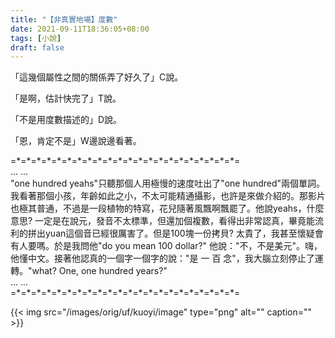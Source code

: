 ```yaml
---
title: "【非真實地場】度數"
date: 2021-09-11T18:36:05+08:00
tags: [小說]
draft: false
---
```


「這幾個屬性之間的關係弄了好久了」C說。

「是啊，估計快完了」T說。

「不是用度數描述的」D說。

「恩，肯定不是」W邊說邊看著。

=\*=\*=\*=\*=\*=\*=\*=\*=\*=\*=\*=\*=\*=\*=\*=\*=\*=\*=\*=\*=\*=\*=  
... ...  
"one hundred yeahs"只聽那個人用極慢的速度吐出了"one hundred"兩個單詞。我看著那個小孩，年齡如此之小，不太可能精通攝影，也許是來做介紹的。那影片也極其普通，不過是一段植物的特寫，花兒隨著風飄啊飄罷了。他說yeahs，什麼意思? 一定是在說元，發音不太標準，但還加個複數，看得出非常認真，畢竟能流利的拼出yuan這個音已經很厲害了。但是100塊一份拷貝? 太貴了，我甚至懷疑會有人要嗎。於是我問他"do you mean 100 dollar?" 他說："不，不是美元"。嗨，他懂中文。接著他認真的一個字一個字的說："是 一 百 念"，我大腦立刻停止了運轉。"what? One, one hundred years?"  
... ...  
=\*=\*=\*=\*=\*=\*=\*=\*=\*=\*=\*=\*=\*=\*=\*=\*=\*=\*=\*=\*=\*=\*=  

{{< img src="/images/orig/uf/kuoyi/image" type="png" alt="" caption="" >}}